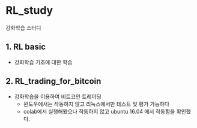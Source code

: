 # RL_study

강화학습 스터디

## 1. RL basic

- 강화학습 기초에 대한 학습

## 2. RL_trading_for_bitcoin

- 강화학습을 이용하여 비트코인 트레이딩
  - 윈도우에서는 작동하지 않고 리눅스에서만 테스트 및 평가 가능하다
  - colab에서 실행해봤으나 작동하지 않고 ubuntu 16.04 에서 작동함을 확인했다.
